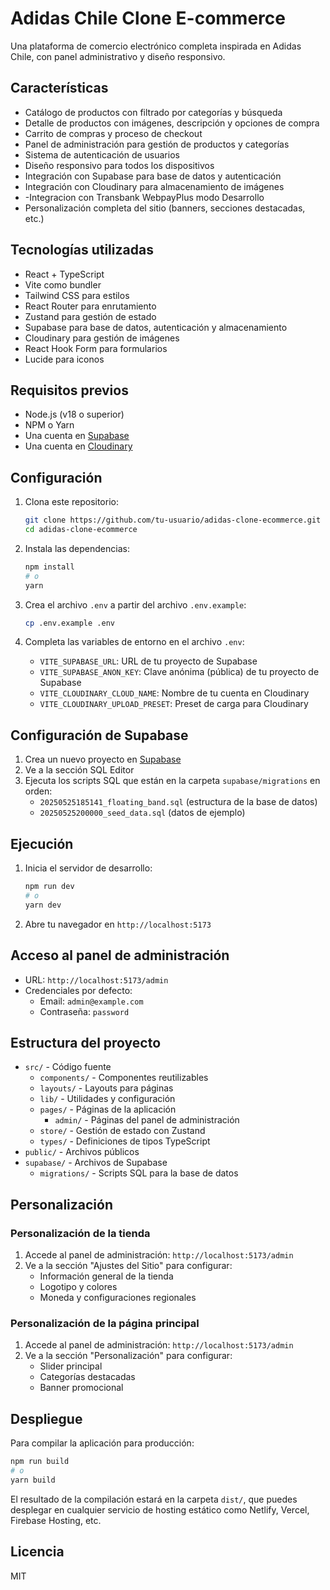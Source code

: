# Adidas Chile Clone E-commerce

Una plataforma de comercio electrónico completa inspirada en Adidas Chile, con panel administrativo y diseño responsivo.

## Características

- Catálogo de productos con filtrado por categorías y búsqueda
- Detalle de productos con imágenes, descripción y opciones de compra
- Carrito de compras y proceso de checkout
- Panel de administración para gestión de productos y categorías
- Sistema de autenticación de usuarios
- Diseño responsivo para todos los dispositivos
- Integración con Supabase para base de datos y autenticación
- Integración con Cloudinary para almacenamiento de imágenes
- -Integracion con Transbank WebpayPlus modo Desarrollo 
- Personalización completa del sitio (banners, secciones destacadas, etc.)

## Tecnologías utilizadas

- React + TypeScript
- Vite como bundler
- Tailwind CSS para estilos
- React Router para enrutamiento
- Zustand para gestión de estado
- Supabase para base de datos, autenticación y almacenamiento
- Cloudinary para gestión de imágenes
- React Hook Form para formularios
- Lucide para iconos

## Requisitos previos

- Node.js (v18 o superior)
- NPM o Yarn
- Una cuenta en [Supabase](https://supabase.com/)
- Una cuenta en [Cloudinary](https://cloudinary.com/)

## Configuración

1. Clona este repositorio:
   ```bash
   git clone https://github.com/tu-usuario/adidas-clone-ecommerce.git
   cd adidas-clone-ecommerce
   ```

2. Instala las dependencias:
   ```bash
   npm install
   # o
   yarn
   ```

3. Crea el archivo `.env` a partir del archivo `.env.example`:
   ```bash
   cp .env.example .env
   ```

4. Completa las variables de entorno en el archivo `.env`:
   - `VITE_SUPABASE_URL`: URL de tu proyecto de Supabase
   - `VITE_SUPABASE_ANON_KEY`: Clave anónima (pública) de tu proyecto de Supabase
   - `VITE_CLOUDINARY_CLOUD_NAME`: Nombre de tu cuenta en Cloudinary
   - `VITE_CLOUDINARY_UPLOAD_PRESET`: Preset de carga para Cloudinary

## Configuración de Supabase

1. Crea un nuevo proyecto en [Supabase](https://app.supabase.io/)
2. Ve a la sección SQL Editor
3. Ejecuta los scripts SQL que están en la carpeta `supabase/migrations` en orden:
   - `20250525185141_floating_band.sql` (estructura de la base de datos)
   - `20250525200000_seed_data.sql` (datos de ejemplo)

## Ejecución

1. Inicia el servidor de desarrollo:
   ```bash
   npm run dev
   # o
   yarn dev
   ```

2. Abre tu navegador en `http://localhost:5173`

## Acceso al panel de administración

- URL: `http://localhost:5173/admin`
- Credenciales por defecto:
  - Email: `admin@example.com`
  - Contraseña: `password`

## Estructura del proyecto

- `src/` - Código fuente
  - `components/` - Componentes reutilizables
  - `layouts/` - Layouts para páginas
  - `lib/` - Utilidades y configuración
  - `pages/` - Páginas de la aplicación
    - `admin/` - Páginas del panel de administración
  - `store/` - Gestión de estado con Zustand
  - `types/` - Definiciones de tipos TypeScript
- `public/` - Archivos públicos
- `supabase/` - Archivos de Supabase
  - `migrations/` - Scripts SQL para la base de datos

## Personalización

### Personalización de la tienda

1. Accede al panel de administración: `http://localhost:5173/admin`
2. Ve a la sección "Ajustes del Sitio" para configurar:
   - Información general de la tienda
   - Logotipo y colores
   - Moneda y configuraciones regionales

### Personalización de la página principal

1. Accede al panel de administración: `http://localhost:5173/admin`
2. Ve a la sección "Personalización" para configurar:
   - Slider principal
   - Categorías destacadas
   - Banner promocional

## Despliegue

Para compilar la aplicación para producción:

```bash
npm run build
# o
yarn build
```

El resultado de la compilación estará en la carpeta `dist/`, que puedes desplegar en cualquier servicio de hosting estático como Netlify, Vercel, Firebase Hosting, etc.

## Licencia

MIT
